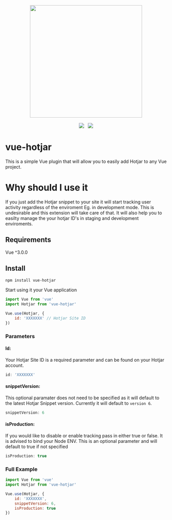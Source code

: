 


<p align="center">
  <img width="350" src="https://i.imgur.com/0QaBxJ9.png">
  <br>
  <br>
  <span>
    <img src="https://img.shields.io/badge/code_style-standard-brightgreen.svg">
  </span>
  &nbsp;
  <span>
    <img src="https://img.shields.io/github/license/henk-badenhorst/vue-hotjar">
  </span>
</p>


# vue-hotjar

This is a simple Vue plugin that will allow you to easily add Hotjar to any Vue project.


# Why should I use it

If you just add the Hotjar snippet to your site it will start tracking user activity regardless of the enviroment Eg. in development mode. This is undesirable and this extension will take care of that. It will also help you to easilty manage the your hotjar ID's in staging and development enviroments.

## Requirements

Vue ^3.0.0

## Install

```bash
npm install vue-hotjar
```

Start using it your Vue application

```js
import Vue from 'vue'
import Hotjar from 'vue-hotjar'

Vue.use(Hotjar, {
    id: 'XXXXXXX' // Hotjar Site ID
})
```

### Parameters

#### Id:

Your Hotjar Site ID is a required parameter and can be found on your Hotjar account. 

```js 
id: 'XXXXXXX' 
```

#### snippetVersion:

This optional paramater does not need to be specified as it will default to the latest Hotjar Snippet version. Currently it will default to ```version 6```.

```js 
snippetVersion: 6 
```

#### isProduction:

If you would like to disable or enable tracking pass in either true or false. It is advised to bind your Node ENV. This is an optional parameter and will default to true if not specified

```js 
isProduction: true 
```

### Full Example

```js
import Vue from 'vue'
import Hotjar from 'vue-hotjar'

Vue.use(Hotjar, {
    id: 'XXXXXXX',
    snippetVersion: 6,
    isProduction: true 
})
```